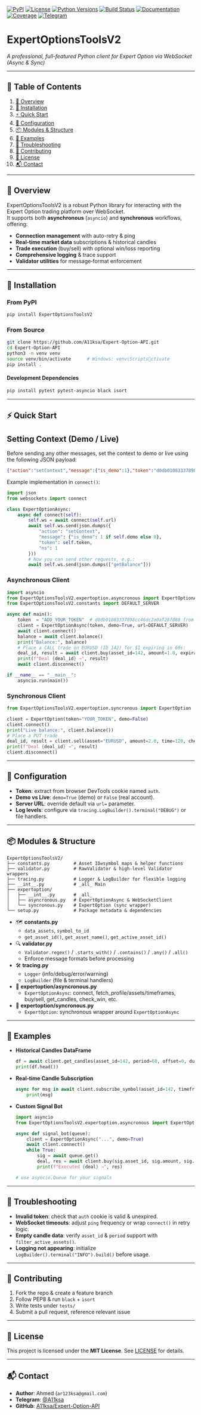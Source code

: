 [![PyPI](https://img.shields.io/pypi/v/ExpertOptionsToolsV2?label=PyPI&logo=python)](https://pypi.org/project/ExpertOptionsToolsV2)
[![License](https://img.shields.io/github/license/A11ksa/Expert-Option-API)](https://github.com/A11ksa/Expert-Option-API/blob/main/LICENSE)
[![Python Versions](https://img.shields.io/pypi/pyversions/ExpertOptionsToolsV2)](https://pypi.org/project/ExpertOptionsToolsV2)
[![Build Status](https://img.shields.io/github/actions/workflow/status/A11ksa/Expert-Option-API/ci.yml?branch=main)](https://github.com/A11ksa/Expert-Option-API/actions)
[![Documentation](https://img.shields.io/badge/docs-wiki-blue?logo=github)](https://github.com/A11ksa/Expert-Option-API/wiki)
[![Coverage](https://img.shields.io/codecov/c/github/A11ksa/Expert-Option-API)](https://codecov.io/gh/A11ksa/Expert-Option-API)
[![Telegram](https://img.shields.io/badge/Telegram-@A11ksa-0088cc?logo=telegram)](https://t.me/A11ksa)

# ExpertOptionsToolsV2  
_A professional, full-featured Python client for Expert Option via WebSocket (Async & Sync)_

---

## 📖 Table of Contents

1. [🚀 Overview](#overview)  
2. [💾 Installation](#installation)  
3. [⚡ Quick Start](#quick-start)  
4. [🔧 Configuration](#configuration)  
5. [📦 Modules & Structure](#modules--structure)  
6. [📝 Examples](#examples)  
7. [🐞 Troubleshooting](#troubleshooting)  
8. [🤝 Contributing](#contributing)  
9. [📝 License](#license)  
10. [📬 Contact](#contact)  

---

## 🚀 Overview

ExpertOptionsToolsV2 is a robust Python library for interacting with the Expert Option trading platform over WebSocket.  
It supports both **asynchronous** (`asyncio`) and **synchronous** workflows, offering:

- **Connection management** with auto-retry & ping  
- **Real‑time market data** subscriptions & historical candles  
- **Trade execution** (buy/sell) with optional win/loss reporting  
- **Comprehensive logging** & trace support  
- **Validator utilities** for message‐format enforcement  

---

## 💾 Installation

### From PyPI

```bash
pip install ExpertOptionsToolsV2
```

### From Source

```bash
git clone https://github.com/A11ksa/Expert-Option-API.git
cd Expert-Option-API
python3 -m venv venv
source venv/bin/activate      # Windows: venv\Scriptsctivate
pip install .
```

#### Development Dependencies

```bash
pip install pytest pytest-asyncio black isort
```

---

## ⚡ Quick Start

## Setting Context (Demo / Live)

Before sending any other messages, set the context to demo or live using the following JSON payload:

```json
{"action":"setContext","message":{"is_demo":1},"token":"d0db01083337898cc46dc2a0af28f888","ns":1}
```

Example implementation in `connect()`:

```python
import json
from websockets import connect

class ExpertOptionAsync:
    async def connect(self):
        self.ws = await connect(self.url)
        await self.ws.send(json.dumps({
            "action": "setContext",
            "message": {"is_demo": 1 if self.demo else 0},
            "token": self.token,
            "ns": 1
        }))
        # Now you can send other requests, e.g.:
        await self.ws.send(json.dumps(["getBalance"]))
```

### Asynchronous Client

```python
import asyncio
from ExpertOptionsToolsV2.expertoption.asyncronous import ExpertOptionAsync
from ExpertOptionsToolsV2.constants import DEFAULT_SERVER

async def main():
    token  = "ADD_YOUR_TOKEN"  # d0db01083337898cc46dc2a0af28f888 from browser cookie `action`
    client = ExpertOptionAsync(token, demo=True, url=DEFAULT_SERVER)
    await client.connect()
    balance = await client.balance()
    print("Balance:", balance)
    # Place a CALL trade on EURUSD (ID 142) for $1 expiring in 60s:
    deal_id, result = await client.buy(asset_id=142, amount=1.0, expiration_time=60, check_win=True)
    print(f"Deal {deal_id} →", result)
    await client.disconnect()

if __name__ == "__main__":
    asyncio.run(main())
```

### Synchronous Client

```python
from ExpertOptionsToolsV2.expertoption.syncronous import ExpertOption

client = ExpertOption(token="YOUR_TOKEN", demo=False)
client.connect()
print("Live balance:", client.balance())
# Place a PUT trade
deal_id, result = client.sell(asset="EURUSD", amount=2.0, time=120, check_win=True)
print(f"Deal {deal_id} →", result)
client.disconnect()
```

---

## 🔧 Configuration

- **Token**: extract from browser DevTools cookie named `auth`.  
- **Demo vs Live**: `demo=True` (demo) or `False` (real account).  
- **Server URL**: override default via `url=` parameter.  
- **Log levels**: configure via `tracing.LogBuilder().terminal("DEBUG")` or file handlers.

---

## 📦 Modules & Structure

```text
ExpertOptionsToolsV2/
├── constants.py         # Asset ID⇄symbol maps & helper functions
├── validator.py         # RawValidator & high‑level Validator wrappers
├── tracing.py           # Logger & LogBuilder for flexible logging
├── __int__.py           # _all_ Main
├── expertoption/
│   ├── __int__.py       # _all_
│   ├── asyncronous.py   # ExpertOptionAsync & WebSocketClient
│   └── syncronous.py    # ExpertOption (sync wrapper)
└── setup.py             # Package metadata & dependencies
```

- 🗺️ **constants.py**  
  - `data_assets`, `symbol_to_id`  
  - `get_asset_id()`, `get_asset_name()`, `get_active_asset_id()`  
- 🔍 **validator.py**  
  - `Validator.regex()` / `.starts_with()` / `.contains()` / `.any()` / `.all()`  
  - Enforce message formats before processing  
- 🛠️ **tracing.py**  
  - `Logger` (info/debug/error/warning)  
  - `LogBuilder` (file & terminal handlers)  
- 🚀 **expertoption/asyncronous.py**  
  - `ExpertOptionAsync`: connect, fetch_profile/assets/timeframes, buy/sell, get_candles, check_win, etc.  
- 🔄 **expertoption/syncronous.py**  
  - `ExpertOption`: synchronous wrapper around `ExpertOptionAsync`  

---

## 📝 Examples

- **Historical Candles DataFrame**

  ```python
  df = await client.get_candles(asset_id=142, period=60, offset=0, duration=300)
  print(df.head())
  ```

- **Real‑time Candle Subscription**

  ```python
  async for msg in await client.subscribe_symbol(asset_id=142, timeframes=[5]):
      print(msg)
  ```

- **Custom Signal Bot**

  ```python
  import asyncio
  from ExpertOptionsToolsV2.expertoption.asyncronous import ExpertOptionAsync

  async def signal_bot(queue):
      client = ExpertOptionAsync("...", demo=True)
      await client.connect()
      while True:
          sig = await queue.get()
          deal, res = await client.buy(sig.asset_id, sig.amount, sig.duration, check_win=True)
          print(f"Executed {deal} →", res)

  # use asyncio.Queue for your signals
  ```

---

## 🐞 Troubleshooting

- **Invalid token**: check that `auth` cookie is valid & unexpired.  
- **WebSocket timeouts**: adjust `ping` frequency or wrap `connect()` in retry logic.  
- **Empty candle data**: verify `asset_id` & `period` support with `filter_active_assets()`.  
- **Logging not appearing**: initialize `LogBuilder().terminal("INFO").build()` before usage.

---

## 🤝 Contributing

1. Fork the repo & create a feature branch  
2. Follow PEP8 & run `black` + `isort`  
3. Write tests under `tests/`  
4. Submit a pull request, reference relevant issue  

---

## 📝 License

This project is licensed under the **MIT License**. See [LICENSE](LICENSE) for details.

---

## 📬 Contact

- **Author**: Ahmed (`ar123ksa@gmail.com`)  
- **Telegram**: [@A11ksa](https://t.me/A11ksa)  
- **GitHub**: [A11ksa/Expert-Option-API](https://github.com/A11ksa/Expert-Option-API)
